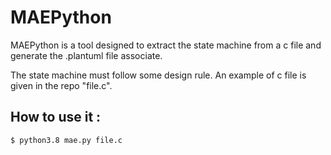 # MAEPython

MAEPython is a tool designed to extract the state machine from a c file and generate the .plantuml file associate.

The state machine must follow some design rule.
An example of c file is given in the repo "file.c".

## How to use it :

```bash
$ python3.8 mae.py file.c
```
